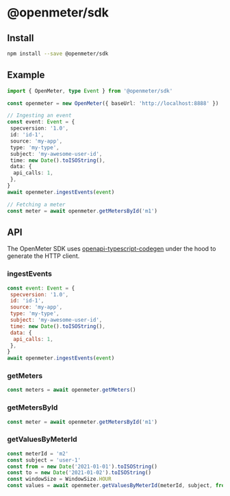 # @openmeter/sdk

## Install

```sh
npm install --save @openmeter/sdk
```

## Example

```ts
import { OpenMeter, type Event } from '@openmeter/sdk'

const openmeter = new OpenMeter({ baseUrl: 'http://localhost:8888' })

// Ingesting an event
const event: Event = {
 specversion: '1.0',
 id: 'id-1',
 source: 'my-app',
 type: 'my-type',
 subject: 'my-awesome-user-id',
 time: new Date().toISOString(),
 data: {
  api_calls: 1,
 },
}
await openmeter.ingestEvents(event)

// Fetching a meter
const meter = await openmeter.getMetersById('m1')
```

## API

The OpenMeter SDK uses [openapi-typescript-codegen](https://www.npmjs.com/package/openapi-typescript-codegen) under the hood to generate the HTTP client.

### ingestEvents

```js
const event: Event = {
 specversion: '1.0',
 id: 'id-1',
 source: 'my-app',
 type: 'my-type',
 subject: 'my-awesome-user-id',
 time: new Date().toISOString(),
 data: {
  api_calls: 1,
 },
}
await openmeter.ingestEvents(event)
```

### getMeters

```js
const meters = await openmeter.getMeters()
```

### getMetersById

```js
const meter = await openmeter.getMetersById('m1')
```

### getValuesByMeterId

```js
const meterId = 'm2'
const subject = 'user-1'
const from = new Date('2021-01-01').toISOString()
const to = new Date('2021-01-02').toISOString()
const windowSize = WindowSize.HOUR
const values = await openmeter.getValuesByMeterId(meterId, subject, from, to, windowSize)
```
